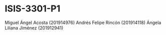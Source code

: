 # ISIS-3301-P1
Miguel Ángel Acosta  (201914976)
Andrés Felipe Rincón (201914118)
Ángela Liliana Jiménez (201912941)
